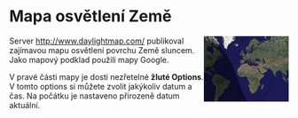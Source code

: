 <!--
title : Mapa osvětlení Země
author : Roman Ožana <ozana@omdesign.cz>
date : 19.5.2006 07:05:41
tags : GIS, google
-->

# Mapa osvětlení Země

<img src="daylightmap.jpg" align="right" width="153" alt="Mapa osvětlení povrchu Země" height="118" />Server <http://www.daylightmap.com/> publikoval zajímavou mapu osvětlení povrchu Země sluncem. Jako mapový podklad použili mapy Google.

V pravé části mapy je dosti nezřetelné **žluté Options**. V tomto options si můžete zvolit jakýkoliv datum a čas. Na počátku je nastaveno přirozeně datum aktuální.